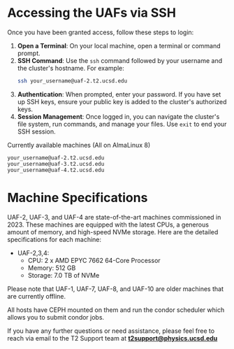 # Accessing the UAFs via SSH

Once you have been granted access, follow these steps to login:

1. **Open a Terminal**: On your local machine, open a terminal or command prompt.
2. **SSH Command**: Use the `ssh` command followed by your username and the cluster's hostname. For example:
   ```sh
   ssh your_username@uaf-2.t2.ucsd.edu
   ```
3. **Authentication**: When prompted, enter your password. If you have set up SSH keys, ensure your public key is added to the cluster's authorized keys.
4. **Session Management**: Once logged in, you can navigate the cluster's file system, run commands, and manage your files. Use `exit` to end your SSH session.

Currently available machines (All on AlmaLinux 8)

>
```
your_username@uaf-2.t2.ucsd.edu
your_username@uaf-3.t2.ucsd.edu
your_username@uaf-4.t2.ucsd.edu
```

# Machine Specifications

UAF-2, UAF-3, and UAF-4 are state-of-the-art machines commissioned in 2023. These machines are equipped with the latest CPUs, a generous amount of memory, and high-speed NVMe storage. Here are the detailed specifications for each machine:

- UAF-2,3,4:
    - CPU: 2 x AMD EPYC 7662 64-Core Processor
    - Memory: 512 GB
    - Storage: 7.0 TB of NVMe

Please note that UAF-1, UAF-7, UAF-8, and UAF-10 are older machines that are currently offline.

All hosts have CEPH mounted on them and run the condor scheduler which allows you to submit condor jobs.

If you have any further questions or need assistance, please feel free to reach via email to the T2 Support team at **t2support@physics.ucsd.edu**